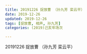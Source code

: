```yaml
---
title: 20191226 捉放曹 （孙九芳 栾云平）
date: 2019-12-26
updated: 2019-12-26
tags: [捉放曹, 相声, 孙九芳]
categories: (2019)己亥年场次

---
```


20191226 捉放曹 （孙九芳 栾云平）